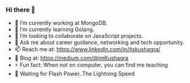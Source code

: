 ### Hi there 👋

<!--
**iamKushagra/iamKushagra** is a ✨ _special_ ✨ repository because its `README.md` (this file) appears on your GitHub profile.
-->

- 🔭 I’m currently working at MongoDB.
- 🌱 I’m currently learning Golang.
- 👯 I’m looking to collaborate on JavaScript projects.
- 💬 Ask me about career guidance, networking and tech opportunity.
- 📫 Reach me at: https://www.linkedin.com/in/itskushagra/ 
- 🎤 Blog at: https://medium.com/@imKushagra 
- ⚡ Fun fact: When not on computer, you can find me teaching 
- 🧙 Waiting for Flash Power..The Lightning Speed
